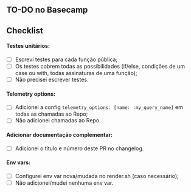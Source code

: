 ## TO-DO no Basecamp

<!-- adicionar o link aqui -->

## Checklist

#### Testes unitários:

- [ ] Escrevi testes para cada função pública;
- [ ] Os testes cobrem todas as possibilidades (if/else, condições de um case ou with, todas assinaturas de uma função);
- [ ] Não precisei escrever testes.

#### Telemetry options:

- [ ] Adicionei a config `telemetry_options: [name: :my_query_name]` em todas as chamadas ao Repo;
- [ ] Não adicionei chamadas ao Repo.

#### Adicionar documentação complementar:

- [ ] Adicionei o título e número deste PR no changelog.

#### Env vars:

- [ ] Configurei env var nova/mudada no render.sh (caso necessário);
- [ ] Não adicionei/mudei nenhuma env var.
